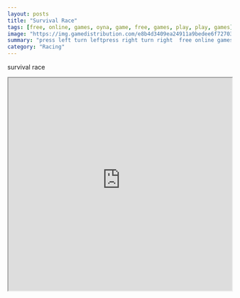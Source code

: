 ```yaml
---
layout: posts
title: "Survival Race"
tags: [free, online, games, oyna, game, free, games, play, play, games]
image: "https://img.gamedistribution.com/e8b4d3409ea24911a9bedee6f72703ff.jpg"
summary: "press left turn leftpress right turn right  free online games oyna game free games play play games"
category: "Racing"
---
```


survival race

<iframe width="100%" height="480px;" src="https://html5.gamedistribution.com/e8b4d3409ea24911a9bedee6f72703ff/"></iframe>